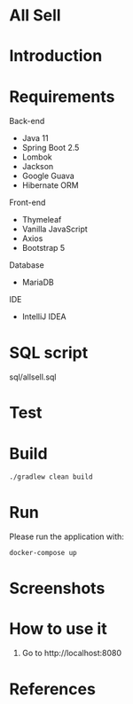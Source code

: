 # All Sell

# Introduction


# Requirements
Back-end
- Java 11
- Spring Boot 2.5
- Lombok
- Jackson
- Google Guava
- Hibernate ORM

Front-end
- Thymeleaf
- Vanilla JavaScript
- Axios
- Bootstrap 5

Database
- MariaDB

IDE
- IntelliJ IDEA

# SQL script
sql/allsell.sql

# Test


# Build
```
./gradlew clean build
```

# Run
Please run the application with:
```
docker-compose up
```

# Screenshots


# How to use it
1. Go to http://localhost:8080

# References
